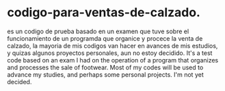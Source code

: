 # codigo-para-ventas-de-calzado.
es un codigo de prueba basado en un examen que tuve sobre el funcionamiento de un programda que organice  y procece la venta de calzado, la mayoria de mis codigos van hacer en avances de mis estudios, y quizas algunos proyectos personales, aun no estoy decidido.
It's a test code based on an exam I had on the operation of a program that organizes and processes the sale of footwear. Most of my codes will be used to advance my studies, and perhaps some personal projects. I'm not yet decided.
